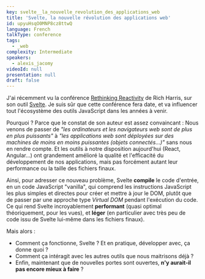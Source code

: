 ```yaml
---
key: svelte__la_nouvelle_revolution_des_applications_web
title: 'Svelte, la nouvelle révolution des applications web'
id: upyuHsqO0MNP8cz8ttwQ
language: French
talkType: conference
tags:
  - _web
complexity: Intermediate
speakers:
  - alexis_jacomy
videoId: null
presentation: null
draft: false
---
```

J'ai récemment vu la conférence [Rethinking Reactivity](https://www.youtube.com/watch?v=AdNJ3fydeao) de Rich Harris, sur son outil [Svelte](https://svelte.dev/). Je suis sûr que cette conférence fera date, et va influencer tout l'écosystème des outils JavaScript dans les années à venir.

Pourquoi&nbsp;? Parce que le constat de son auteur est assez convaincant&nbsp;: Nous venons de passer de _"les ordinateurs et les navigateurs web sont de plus en plus puissants"_ à _"les applications web sont déployées sur des machines de moins en moins puissantes (objets connectés...)"_ sans nous en rendre compte. Et les outils à notre disposition aujourd'hui (React, Angular...) ont grandement amélioré la qualité et l'efficacité du développement de nos applications, mais pas forcément autant leur performance ou la taille des fichiers finaux.

Ainsi, pour adresser ce nouveau problème, Svelte **compile** le code d'entrée, en un code JavaScript "vanilla", qui comprend les instructions JavaScript les plus simples et directes pour créer et mettre à jour le DOM, plutôt que de passer par une approche type *Virtual DOM* pendant l'exécution du code. Ce qui rend Svelte incroyablement **performant** (quasi optimal théoriquement, pour les vues), et **léger** (en particulier avec très peu de code issu de Svelte lui-même dans les fichiers finaux). 

Mais alors&nbsp;:
  - Comment ça fonctionne, Svelte&nbsp;? Et en pratique, développer avec, ça donne quoi&nbsp;?
  - Comment ça intéragit avec les autres outils que nous maitrisons déjà&nbsp;?
  - Enfin, maintenant que de nouvelles portes sont ouvertes, **n'y aurait-il pas encore mieux à faire**&nbsp;?